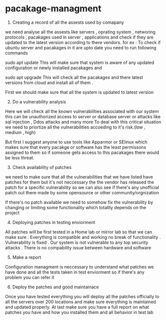 # pacakage-managment

1) Creating a record of all the assests used by comapany

we need analyse all the assests like servers , oprating system , networing protocols , pacakages used in server , applications and check if they are updated to the latest version according to there vendors.
for ex : To check if ubuntu server and pacakages in it are upto date you need to run following commands

sudo apt update
This will make sure that system is aware of any updated  configuration or newly installed pacakages and 

sudo apt upgrade
This will check all the pacakages and there latest versions from cloud and install all of them .

First we should make sure that all the system is updated to latest version

2) Do a vulnerability analysis

Here we will check all the known vulnerabilities associated with our system this can be unauthorized access to server or database server or attacks like sql injection , Ddos attacks and many more
To deal with this critical situation we need to priortize all the vulnerabilities accoeding to it's risk.(low , medium , high)

But first I suggest anyone to use tools like Apparmor or SElinux which makes sure that every pacakge or software has the least permissons assigned to them so if someone gets access to this pacakages there would be less threat.

3) Check availability of patches 

we need to make sure that all the vulnerabilities that we have listed have patches for them but it's not neccessary the the vendor has released the patch for a specific vulnerability so we can also see if there's any unofficial patch out there made by some opensource or other community/orgnization

If there's no patch available we need to somehow fix the vulnerability by changing or limiting some functionality which totatlly depends on the project


4) Deploying patches in testing enviorment

All patches will be first tested in a Home lab or mirror lab so that we can make sure
. Everything is compatible and working no break of functionality
. Vulnerability is fixed 
. Our system is not vulnerable to any top security attacks 
. There is no compability issue between hardware and software

5) Make a report 

Configuration managment is neccessary to understand what patches we have done and all the tests taken in test enviorment so if there's any problem you can refer it


6) Deploy the patches and good maintainace

Once you have tested everything you will deploy all the patches officially to all the servers over 200 locations and make sure everything is maintained and updated properly.
At last make sure you have a full report on what patches you have and how you installed them and all behavior in test lab




